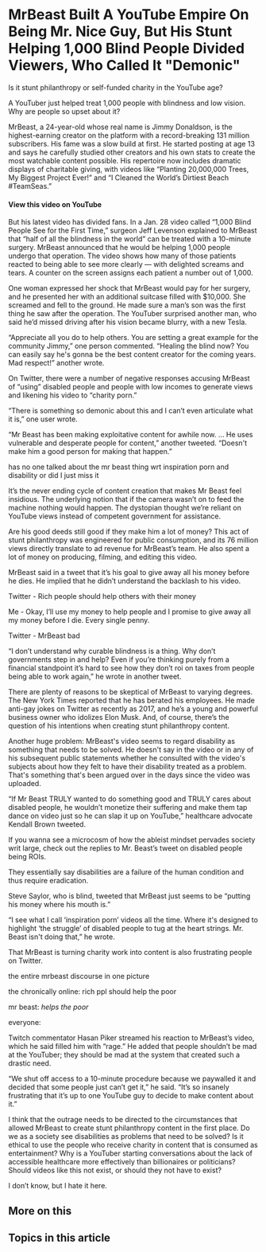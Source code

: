 # MrBeast Built A YouTube Empire On Being Mr. Nice Guy, But His Stunt Helping 1,000 Blind People Divided Viewers, Who Called It "Demonic"

Is it stunt philanthropy or self-funded charity in the YouTube age?

A YouTuber just helped treat 1,000 people with blindness and low vision. Why are people so upset about it? 

MrBeast, a 24-year-old whose real name is Jimmy Donaldson, is the highest-earning creator on the platform with a record-breaking 131 million subscribers. His fame was a slow build at first. He started posting at age 13 and says he carefully studied other creators and his own stats to create the most watchable content possible. His repertoire now includes dramatic displays of charitable giving, with videos like “Planting 20,000,000 Trees, My Biggest Project Ever!” and “I Cleaned the World’s Dirtiest Beach #TeamSeas.” 

#### View this video on YouTube

But his latest video has divided fans. In a Jan. 28 video called “1,000 Blind People See for the First Time,” surgeon Jeff Levenson explained to MrBeast that “half of all the blindness in the world” can be treated with a 10-minute surgery. MrBeast announced that he would be helping 1,000 people undergo that operation. The video shows how many of those patients reacted to being able to see more clearly — with delighted screams and tears. A counter on the screen assigns each patient a number out of 1,000.

One woman expressed her shock that MrBeast would pay for her surgery, and he presented her with an additional suitcase filled with $10,000. She screamed and fell to the ground. He made sure a man’s son was the first thing he saw after the operation. The YouTuber surprised another man, who said he’d missed driving after his vision became blurry, with a new Tesla. 

“Appreciate all you do to help others. You are setting a great example for the community Jimmy,” one person commented. “Healing the blind now? You can easily say he's gonna be the best content creator for the coming years. Mad respect!” another wrote. 

On Twitter, there were a number of negative responses accusing MrBeast of “using” disabled people and people with low incomes to generate views and likening his video to “charity porn.” 

“There is something so demonic about this and I can’t even articulate what it is,” one user wrote.

“Mr Beast has been making exploitative content for awhile now. … He uses vulnerable and desperate people for content,” another tweeted. “Doesn't make him a good person for making that happen.”

has no one talked about the mr beast thing wrt inspiration porn and disability or did I just miss it

It’s the never ending cycle of content creation that makes Mr Beast feel insidious. The underlying notion that if the camera wasn’t on to feed the machine nothing would happen. The dystopian thought we’re reliant on YouTube views instead of competent government for assistance.

Are his good deeds still good if they make him a lot of money? This act of stunt philanthropy was engineered for public consumption, and its 76 million views directly translate to ad revenue for MrBeast’s team. He also spent a lot of money on producing, filming, and editing this video. 

MrBeast said in a tweet that it’s his goal to give away all his money before he dies. He implied that he didn’t understand the backlash to his video. 

Twitter - Rich people should help others with their money

Me - Okay, I’ll use my money to help people and I promise to give away all my money before I die. Every single penny.

Twitter - MrBeast bad

“I don’t understand why curable blindness is a thing. Why don’t governments step in and help? Even if you’re thinking purely from a financial standpoint it’s hard to see how they don’t roi on taxes from people being able to work again,” he wrote in another tweet. 

There are plenty of reasons to be skeptical of MrBeast to varying degrees. The New York Times reported that he has berated his employees. He made anti-gay jokes on Twitter as recently as 2017, and he’s a young and powerful business owner who idolizes Elon Musk. And, of course, there’s the question of his intentions when creating stunt philanthropy content. 

Another huge problem: MrBeast's video seems to regard disability as something that needs to be solved. He doesn't say in the video or in any of his subsequent public statements whether he consulted with the video's subjects about how they felt to have their disability treated as a problem. That's something that's been argued over in the days since the video was uploaded.

“If Mr Beast TRULY wanted to do something good and TRULY cares about disabled people, he wouldn’t monetize their suffering and make them tap dance on video just so he can slap it up on YouTube,” healthcare advocate Kendall Brown tweeted.

If you wanna see a microcosm of how the ableist mindset pervades society writ large, check out the replies to Mr. Beast’s tweet on disabled people being ROIs. 

They essentially say disabilities are a failure of the human condition and thus require eradication.

Steve Saylor, who is blind, tweeted that MrBeast just seems to be “putting his money where his mouth is.” 

“I see what I call ‘inspiration porn’ videos all the time. Where it's designed to highlight ‘the struggle’ of disabled people to tug at the heart strings. Mr. Beast isn't doing that,” he wrote.

That MrBeast is turning charity work into content is also frustrating people on Twitter.

the entire mrbeast discourse in one picture

the chronically online: rich ppl should help the poor

mr beast: *helps the poor*

everyone:

Twitch commentator Hasan Piker streamed his reaction to MrBeast’s video, which he said filled him with “rage.” He added that people shouldn’t be mad at the YouTuber; they should be mad at the system that created such a drastic need. 

“We shut off access to a 10-minute procedure because we paywalled it and decided that some people just can’t get it,” he said. “It’s so insanely frustrating that it’s up to one YouTube guy to decide to make content about it.”

I think that the outrage needs to be directed to the circumstances that allowed MrBeast to create stunt philanthropy content in the first place. Do we as a society see disabilities as problems that need to be solved? Is it ethical to use the people who receive charity in content that is consumed as entertainment? Why is a YouTuber starting conversations about the lack of accessible healthcare more effectively than billionaires or politicians? Should videos like this not exist, or should they not have to exist?

I don’t know, but I hate it here. 

## More on this

## Topics in this article

